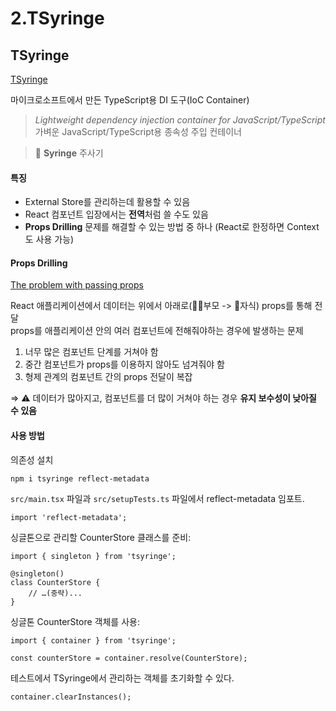 # 2.TSyringe

## TSyringe

[TSyringe](https://github.com/microsoft/tsyringe)

마이크로소프트에서 만든 TypeScript용 DI 도구(IoC Container)

> _Lightweight dependency injection container for JavaScript/TypeScript_\
> 가벼운 JavaScript/TypeScript용 종속성 주입 컨테이너

> 💉 **Syringe** 주사기

#### 특징

* External Store를 관리하는데 활용할 수 있음
* React 컴포넌트 입장에서는 **전역**처럼 쓸 수도 있음
* **Props Drilling** 문제를 해결할 수 있는 방법 중 하나 (React로 한정하면 Context도 사용 가능)



#### Props Drilling

[The problem with passing props](https://react.dev/learn/passing-data-deeply-with-context#the-problem-with-passing-props)

React 애플리케이션에서 데이터는 위에서 아래로(👨‍👩‍부모 -> 👧자식) props를 통해 전달\
props를 애플리케이션 안의 여러 컴포넌트에 전해줘야하는 경우에 발생하는 문제

1. 너무 많은 컴포넌트 단계를 거쳐야 함
2. 중간 컴포넌트가 props를 이용하지 않아도 넘겨줘야 함
3. 형제 관계의 컴포넌트 간의 props 전달이 복잡

⇒ ⚠️ 데이터가 많아지고, 컴포넌트를 더 많이 거쳐야 하는 경우 **유지 보수성이 낮아질 수 있음**



#### 사용 방법

의존성 설치

```bash
npm i tsyringe reflect-metadata
```

`src/main.tsx` 파일과 `src/setupTests.ts` 파일에서 reflect-metadata 임포트.

```tsx
import 'reflect-metadata';
```

싱글톤으로 관리할 CounterStore 클래스를 준비:

```tsx
import { singleton } from 'tsyringe';

@singleton()
class CounterStore {
	// …(중략)...
}
```

싱글톤 CounterStore 객체를 사용:

```tsx
import { container } from 'tsyringe';

const counterStore = container.resolve(CounterStore);
```

테스트에서 TSyringe에서 관리하는 객체를 초기화할 수 있다.

```tsx
container.clearInstances();
```

